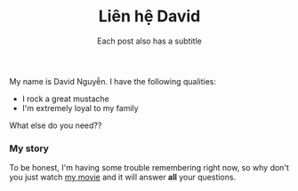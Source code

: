 ﻿---
layout: post
title: Liên hệ David
subtitle: Each post also has a subtitle
gh-repo: daattali/beautiful-jekyll
gh-badge: [star, fork, follow]
tags: [liên hệ]
comments: true
---

My name is David Nguyễn. I have the following qualities:

- I rock a great mustache
- I'm extremely loyal to my family

What else do you need??

### My story

To be honest, I'm having some trouble remembering right now, so why don't you just watch [my movie](https://en.wikipedia.org/wiki/The_Princess_Bride_%28film%29) and it will answer **all** your questions.
